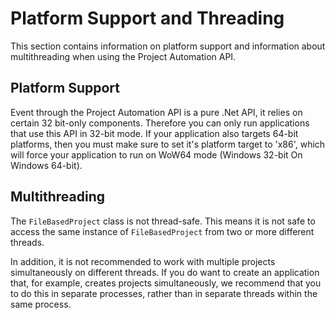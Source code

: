 Platform Support and Threading
=====
This section contains information on platform support and information about multithreading when using the Project Automation API.

Platform Support
------
Event through the Project Automation API is a pure .Net API, it relies on certain 32 bit-only components. Therefore you can only run applications that use this API in 32-bit mode. If your application also targets 64-bit platforms, then you must make sure to set it's platform target to 'x86', which will force your application to run on WoW64 mode (Windows 32-bit On Windows 64-bit).

Multithreading
-----
The `FileBasedProject` class is not thread-safe. This means it is not safe to access the same instance of `FileBasedProject` from two or more different threads.

In addition, it is not recommended to work with multiple projects simultaneously on different threads. If you do want to create an application that, for example, creates projects simultaneously, we recommend that you to do this in separate processes, rather than in separate threads within the same process.